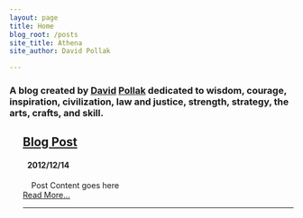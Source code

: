 ```yaml
---
layout: page
title: Home
blog_root: /posts
site_title: Athena
site_author: David Pollak

---
```


<div class="hero-unit">
<h3>
  A blog created by <a href="https://twitter.com/dpp">David</a> <a href="http://blog.goodstuff.im">Pollak</a> dedicated to
wisdom, courage, inspiration, civilization, law and justice, strength, strategy, the arts, crafts, and skill.
</h3>
</div>

<ul class="posts" style="list-style: none" data-lift="blog.posts?max=15">
    <li data-post="item"><h2><a data-post="link" href="#">Blog Post</a></h2>
    	<h4 style="padding-left: 8px;"><span data-post="date">2012/12/14</span> </h4>
    	<div style="padding-left: 15px;" data-post="shortcontent">
			Post Content goes here
    </div>
	<div data-post="more"><a href="#">Read More...</a></div>
    <hr>
    </li>
</ul>



